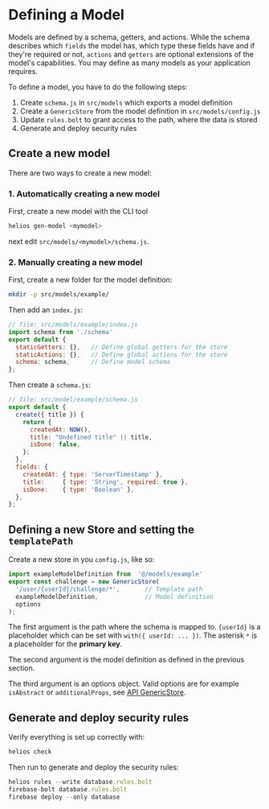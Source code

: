 # Defining a Model

Models are defined by a schema, getters, and actions. While the schema describes
which `fields` the model has, which type these fields have and if they're required or not,
`actions` and `getters` are optional extensions of the model's capabilities.
You may define as many models as your application requires.

To define a model, you have to do the following steps:

1. Create `schema.js` in `src/models` which exports a model definition
2. Create a `GenericStore` from the model definition in `src/models/config.js`
3. Update `rules.bolt` to grant access to the path, where the data is stored
4. Generate and deploy security rules
<!-- 4. Add custom functions `api/*.js` -->

## Create a new model

There are two ways to create a new model:

### 1. Automatically creating a new model

First, create a new model with the CLI tool

```bash
helios gen-model <mymodel>
```

next edit `src/models/<mymodel>/schema.js`.

### 2. Manually creating a new model

First, create a new folder for the model definition:

```bash
mkdir -p src/models/example/
```

Then add an `index.js`:

```js
// file: src/models/example/index.js
import schema from './schema'
export default {
  staticGetters: {},   // Define global getters for the store
  staticActions: {},   // Define global actions for the store
  schema: schema,      // Define model schema
};
```

Then create a `schema.js`:

```js
// file: src/model/example/schema.js
export default {
  create({ title }) {
    return {
      createdAt: NOW(),
      title: "Undefined title" || title,
      isDone: false,
    };
  },
  fields: {
    createdAt: { type: 'ServerTimestamp' },
    title:     { type: 'String', required: true },
    isDone:    { type: 'Boolean' },
  },
};
```

## Defining a new Store and setting the `templatePath`

Create a new store in you `config.js`, like so:

```js
import exampleModelDefinition from  '@/models/example'
export const challenge = new GenericStore(
  '/user/{userId}/challenge/*',       // Template path
  exampleModelDefinition,             // Model definition
  options
);
```
<!-- TODO: '[DB1]:/user/{userId}/challenge/*', -->

The first argument is the path where the schema is mapped to. `{userId}` is a
placeholder which can be set with `with({ userId: ... })`.
The asterisk `*` is a placeholder for the **primary key**.
<!--
`[DB1]:` is optional and can be used for database sharding.
If only one database is configured, it can be omitted,
otherwise, it refers to the identifier of the database as
configured when setting up heliosRX with `Vue.use(heliosRX, { ... })`.
-->

The second argument is the model definition as defined in the previous section.

The third argument is an options object. Valid options are for example `isAbstract` or
`additionalProps`, see [API GenericStore](/api/generic-store).

## Generate and deploy security rules

Verify everything is set up correctly with:

```bash
helios check
```

Then run to generate and deploy the security rules:

```js
helios rules --write database.rules.bolt
firebase-bolt database.rules.bolt
firebase deploy --only database
```
